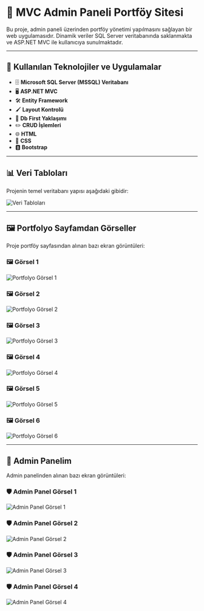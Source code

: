 # 🌟 MVC Admin Paneli Portföy Sitesi

Bu proje, admin paneli üzerinden portföy yönetimi yapılmasını sağlayan bir web uygulamasıdır. Dinamik veriler SQL Server veritabanında saklanmakta ve ASP.NET MVC ile kullanıcıya sunulmaktadır.

---

## 🚀 Kullanılan Teknolojiler ve Uygulamalar
- 🗄️ **Microsoft SQL Server (MSSQL) Veritabanı**
- 🖥️ **ASP.NET MVC**
- 🛠️ **Entity Framework**
- 🖌️ **Layout Kontrolü**
- 📂 **Db First Yaklaşımı**
- ✏️ **CRUD İşlemleri**
- 🌐 **HTML**
- 🎨 **CSS**
- 🅱️ **Bootstrap**

---

## 📊 Veri Tabloları

Projenin temel veritabanı yapısı aşağıdaki gibidir:

![Veri Tabloları]([path/to/veri-tablolari.png](https://github.com/busragmsy/My_Portfolio_Project/issues/1#issue-2781868122))

---

## 🖼️ Portfolyo Sayfamdan Görseller

Proje portföy sayfasından alınan bazı ekran görüntüleri:

### 🖼️ Görsel 1
![Portfolyo Görsel 1](path/to/portfolyo-gorsel1.png)

### 🖼️ Görsel 2
![Portfolyo Görsel 2](path/to/portfolyo-gorsel2.png)

### 🖼️ Görsel 3
![Portfolyo Görsel 3](path/to/portfolyo-gorsel3.png)

### 🖼️ Görsel 4
![Portfolyo Görsel 4](path/to/portfolyo-gorsel4.png)

### 🖼️ Görsel 5
![Portfolyo Görsel 5](path/to/portfolyo-gorsel5.png)

### 🖼️ Görsel 6
![Portfolyo Görsel 6](path/to/portfolyo-gorsel6.png)

---

## 🔐 Admin Panelim

Admin panelinden alınan bazı ekran görüntüleri:

### 🛡️ Admin Panel Görsel 1
![Admin Panel Görsel 1](path/to/adminpanel-gorsel1.png)

### 🛡️ Admin Panel Görsel 2
![Admin Panel Görsel 2](path/to/adminpanel-gorsel2.png)

### 🛡️ Admin Panel Görsel 3
![Admin Panel Görsel 3](path/to/adminpanel-gorsel3.png)

### 🛡️ Admin Panel Görsel 4
![Admin Panel Görsel 4](path/to/adminpanel-gorsel4.png)
